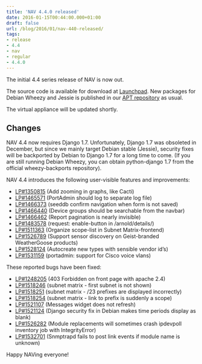 ```yaml
---
title: 'NAV 4.4.0 released'
date: 2016-01-15T00:44:00.000+01:00
draft: false
url: /blog/2016/01/nav-440-released/
tags: 
- release
- 4.4
- nav
- regular
- 4.4.0
---
```


The initial 4.4 series release of NAV is now out.

The source code is available for download at [Launchpad](https://launchpad.net/nav/4.4/4.4.0). New packages for Debian Wheezy and Jessie is published in our [APT repository](https://nav.uninett.no/install-instructions/#debian) as usual.

The virtual appliance will be updated shortly.

## Changes

NAV 4.4 now requires Django 1.7. Unfortunately, Django 1.7 was obsoleted in December, but since we mainly target Debian stable (Jessie), security fixes will be backported by Debian to Django 1.7 for a long time to come. (If you are still running Debian Wheezy, you can obtain python-django 1.7 from the official wheezy-backports repository).

NAV 4.4 introduces the following user-visible features and improvements:

*   [LP#1350815](https://bugs.launchpad.net/nav/+bug/1350815/) (Add zooming in graphs, like Cacti)
*   [LP#1465571](https://bugs.launchpad.net/nav/+bug/1465571/) (PortAdmin should log to separate log file)
*   [LP#1466373](https://bugs.launchpad.net/nav/+bug/1466373/) (seeddb confirm navigation when form is not saved)
*   [LP#1466440](https://bugs.launchpad.net/nav/+bug/1466440/) (Device groups should be searchable from the navbar)
*   [LP#1466462](https://bugs.launchpad.net/nav/+bug/1466462/) (Report pagination is nearly invisible)
*   [LP#1483578](https://bugs.launchpad.net/nav/+bug/1483578/) (request: enable-button in /arnold/details/)
*   [LP#1511363](https://bugs.launchpad.net/nav/+bug/1511363/) (Organize scope-list in Subnet Matrix-frontend)
*   [LP#1526789](https://bugs.launchpad.net/nav/+bug/1526789/) (Support sensor discovery on Geist-branded WeatherGoose products)
*   [LP#1528124](https://bugs.launchpad.net/nav/+bug/1528124/) (Autocreate new types with sensible vendor id’s)
*   [LP#1531159](https://bugs.launchpad.net/nav/+bug/1531159/) (portadmin: support for Cisco voice vlans)

These reported bugs have been fixed:

*   [LP#1248205](https://bugs.launchpad.net/nav/+bug/1248205/) (403 Forbidden on front page with apache 2.4)
*   [LP#1518246](https://bugs.launchpad.net/nav/+bug/1518246/) (subnet matrix - first subnet is not shown)
*   [LP#1518251](https://bugs.launchpad.net/nav/+bug/1518251/) (subnet matrix - /23 prefixes are displayed incorrectly)
*   [LP#1518254](https://bugs.launchpad.net/nav/+bug/1518254/) (subnet matrix - link to prefix is suddenly a scope)
*   [LP#1521107](https://bugs.launchpad.net/nav/+bug/1521107/) (Messages widget does not refresh)
*   [LP#1521124](https://bugs.launchpad.net/nav/+bug/1521124/) (Django security fix in Debian makes time periods display as blank)
*   [LP#1526282](https://bugs.launchpad.net/nav/+bug/1526282/) (Module replacements will sometimes crash ipdevpoll inventory job with IntegrityError)
*   [LP#1532701](https://bugs.launchpad.net/nav/+bug/1532701/) (Snmptrapd fails to post link events if module name is unknown)

Happy NAVing everyone!
